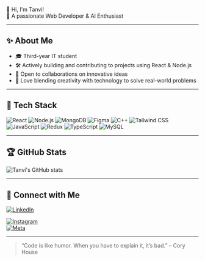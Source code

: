  👋 Hi, I'm Tanvi!  
🌱 A passionate Web Developer & AI Enthusiast

---

## ✨ About Me

- 🎓 Third-year IT student  
- 🛠 Actively building and contributing to projects using React & Node.js  
- 🤝 Open to collaborations on innovative ideas  
- 🚀 Love blending creativity with technology to solve real-world problems

---

## 🔧 Tech Stack

![React](https://img.shields.io/badge/-React-black?style=flat&logo=react)
![Node.js](https://img.shields.io/badge/-Node.js-black?style=flat&logo=node.js)
![MongoDB](https://img.shields.io/badge/-MongoDB-black?style=flat&logo=mongodb)
![Figma](https://img.shields.io/badge/-Figma-black?style=flat&logo=figma)
![C++](https://img.shields.io/badge/-C++-black?style=flat&logo=c%2b%2b)
![Tailwind CSS](https://img.shields.io/badge/-TailwindCSS-black?style=flat&logo=tailwind-css)
![JavaScript](https://img.shields.io/badge/-JavaScript-black?style=flat&logo=javascript)
![Redux](https://img.shields.io/badge/-Redux-black?style=flat&logo=redux)
![TypeScript](https://img.shields.io/badge/-TypeScript-black?style=flat&logo=typescript)
![MySQL](https://img.shields.io/badge/-MySQL-black?style=flat&logo=mysql)

---

## 🏆 GitHub Stats

![Tanvi's GitHub stats](https://github-readme-stats.vercel.app/api?username=tanvisandbhor&show_icons=true&theme=radical)

---

## 🔗 Connect with Me

[![LinkedIn](https://img.shields.io/badge/-LinkedIn-blue?style=flat&logo=linkedin)](https://linkedin.com/in/tanvi-sandbhor)  

[![Instagram](https://img.shields.io/badge/-Instagram-purple?style=flat&logo=instagram)](https://instagram.com/txnvviiii_)  
[![Meta](https://img.shields.io/badge/-Meta-000000?style=flat&logo=meta)](https://www.facebook.com/yourusername)

---

> “Code is like humor. When you have to explain it, it’s bad.” – Cory House
